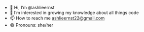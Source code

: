 - 👋 Hi, I’m @ashlieernst
- 👀 I’m interested in growing my knowledge about all things code
- 📫 How to reach me ashlieernst22@gmail.com
- 😄 Pronouns: she/her



